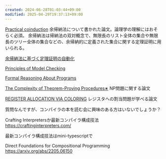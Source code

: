 ```yaml
---
created: 2024-06-28T01:03:44+09:00
modified: 2025-04-29T19:37:13+09:00
---
```


[Practical coinduction](https://www.cs.cornell.edu/~kozen/Papers/Structural.pdf)
余帰納法について書かれた論文。論理学の理解にはおそらく必須。
余帰納法は帰納法の双対概念で、無限長のリスト全体の集合や無限長のツリー全体の集合などの、余帰納的に定義された集合に関する定理証明に用いられる。

[余帰納法に基づく定理証明の自動化](https://jssst.or.jp/files/user/taikai/2017/GENERAL/general13-1.pdf)

[Principles of Model Checking](https://is.ifmo.ru/books/_principles_of_model_checking.pdf)

[Formal Reasoning About Programs](http://adam.chlipala.net/frap/frap_book.pdf)


[The Complexity of Theorem-Proving Procedures∗](https://www.inf.unibz.it/~calvanese/teaching/14-15-tc/material/cook-1971-NP-completeness-of-SAT.pdf)
NP問題に関する論文


[REGISTER ALLOCATION VIA COLORING](https://pages.cs.wisc.edu/~fischer/cs701.f06/graph-coloring.pdf)
レジスタへの割当問題が学べる論文

質問なんですが、コンパイラの本を読む会に興味のある方はいないでしょうか？


Crafting Interpretersか最新コンパイラ構成技法
https://craftinginterpreters.com/

最新コンパイラ構成技法はmini-typescriptで

Direct Foundations for Compositional Programming
https://arxiv.org/abs/2205.06150